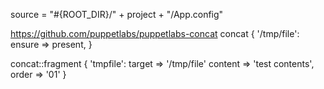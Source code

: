 source = "#{ROOT_DIR}/" + project + "/App.config"


https://github.com/puppetlabs/puppetlabs-concat
concat { '/tmp/file':
  ensure => present,
}

concat::fragment { 'tmpfile':
  target  => '/tmp/file'
  content => 'test contents',
  order   => '01'
}
